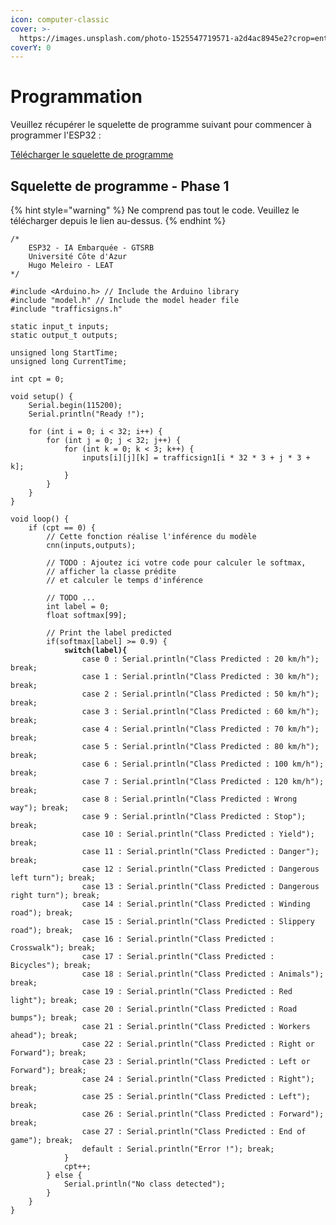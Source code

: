 ```yaml
---
icon: computer-classic
cover: >-
  https://images.unsplash.com/photo-1525547719571-a2d4ac8945e2?crop=entropy&cs=srgb&fm=jpg&ixid=M3wxOTcwMjR8MHwxfHNlYXJjaHwzfHxjb21wdXRlcnxlbnwwfHx8fDE3NDE1NDQ2NTZ8MA&ixlib=rb-4.0.3&q=85
coverY: 0
---
```


# Programmation

Veuillez récupérer le squelette de programme suivant pour commencer à programmer l'ESP32 :

[Télécharger le squelette de programme](https://gitlab.hugofnm.fr/simai32/simai32/-/tree/master/ESP32/)

## Squelette de programme - Phase 1

{% hint style="warning" %}
Ne comprend pas tout le code. Veuillez le télécharger depuis le lien au-dessus.
{% endhint %}

<pre class="language-cpp"><code class="lang-cpp">/*
    ESP32 - IA Embarquée - GTSRB
    Université Côte d'Azur
    Hugo Meleiro - LEAT
*/

#include &#x3C;Arduino.h> // Include the Arduino library
#include "model.h" // Include the model header file
#include "trafficsigns.h"

static input_t inputs;
static output_t outputs;

unsigned long StartTime;
unsigned long CurrentTime;

int cpt = 0;

void setup() {
    Serial.begin(115200);
    Serial.println("Ready !");
    
    for (int i = 0; i &#x3C; 32; i++) {
        for (int j = 0; j &#x3C; 32; j++) {
            for (int k = 0; k &#x3C; 3; k++) {
                inputs[i][j][k] = trafficsign1[i * 32 * 3 + j * 3 + k];
            }
        }
    }
}

void loop() {
    if (cpt == 0) {
        // Cette fonction réalise l'inférence du modèle
        cnn(inputs,outputs);
    
        // TODO : Ajoutez ici votre code pour calculer le softmax,
        // afficher la classe prédite  
        // et calculer le temps d'inférence
    
        // TODO ...
        int label = 0;
        float softmax[99];
    
        // Print the label predicted
        if(softmax[label] >= 0.9) {
<strong>            switch(label){
</strong>                case 0 : Serial.println("Class Predicted : 20 km/h"); break;
                case 1 : Serial.println("Class Predicted : 30 km/h"); break;
                case 2 : Serial.println("Class Predicted : 50 km/h"); break;
                case 3 : Serial.println("Class Predicted : 60 km/h"); break;
                case 4 : Serial.println("Class Predicted : 70 km/h"); break;
                case 5 : Serial.println("Class Predicted : 80 km/h"); break;
                case 6 : Serial.println("Class Predicted : 100 km/h"); break;
                case 7 : Serial.println("Class Predicted : 120 km/h"); break;
                case 8 : Serial.println("Class Predicted : Wrong way"); break;
                case 9 : Serial.println("Class Predicted : Stop"); break;
                case 10 : Serial.println("Class Predicted : Yield"); break;
                case 11 : Serial.println("Class Predicted : Danger"); break;
                case 12 : Serial.println("Class Predicted : Dangerous left turn"); break;
                case 13 : Serial.println("Class Predicted : Dangerous right turn"); break;
                case 14 : Serial.println("Class Predicted : Winding road"); break;
                case 15 : Serial.println("Class Predicted : Slippery road"); break;
                case 16 : Serial.println("Class Predicted : Crosswalk"); break;
                case 17 : Serial.println("Class Predicted : Bicycles"); break;
                case 18 : Serial.println("Class Predicted : Animals"); break;
                case 19 : Serial.println("Class Predicted : Red light"); break;
                case 20 : Serial.println("Class Predicted : Road bumps"); break;
                case 21 : Serial.println("Class Predicted : Workers ahead"); break;
                case 22 : Serial.println("Class Predicted : Right or Forward"); break;
                case 23 : Serial.println("Class Predicted : Left or Forward"); break;
                case 24 : Serial.println("Class Predicted : Right"); break;
                case 25 : Serial.println("Class Predicted : Left"); break;
                case 26 : Serial.println("Class Predicted : Forward"); break;
                case 27 : Serial.println("Class Predicted : End of game"); break;
                default : Serial.println("Error !"); break;
            }
            cpt++;
        } else {
            Serial.println("No class detected");
        }
    }
}
</code></pre>
